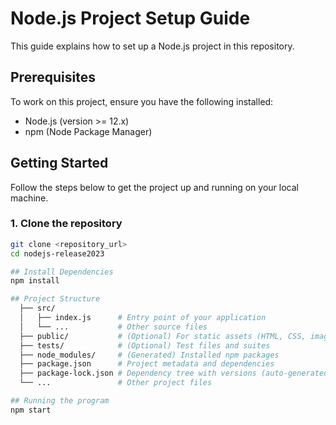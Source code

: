 # Node.js Project Setup Guide

This guide explains how to set up a Node.js project in this repository.

## Prerequisites

To work on this project, ensure you have the following installed:

- Node.js (version >= 12.x)
- npm (Node Package Manager)

## Getting Started

Follow the steps below to get the project up and running on your local machine.

### 1. Clone the repository

```bash
git clone <repository_url>
cd nodejs-release2023

## Install Dependencies
npm install

## Project Structure
  ├── src/
  │   ├── index.js      # Entry point of your application
  │   └── ...           # Other source files
  ├── public/           # (Optional) For static assets (HTML, CSS, images, etc.)
  ├── tests/            # (Optional) Test files and suites
  ├── node_modules/     # (Generated) Installed npm packages
  ├── package.json      # Project metadata and dependencies
  ├── package-lock.json # Dependency tree with versions (auto-generated)
  └── ...               # Other project files

## Running the program
npm start

